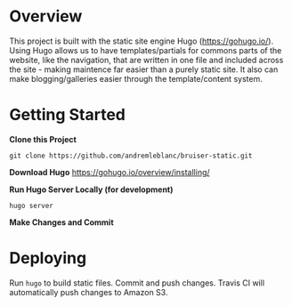 # Overview
This project is built with the static site engine Hugo (https://gohugo.io/). 
Using Hugo allows us to have templates/partials for commons parts of the website, like the navigation,
that are written in one file and included across the site - making maintence far easier than a purely
static site. It also can make blogging/galleries easier through the template/content system.

# Getting Started

**Clone this Project**
```
git clone https://github.com/andremleblanc/bruiser-static.git
```

**Download Hugo** 
https://gohugo.io/overview/installing/

**Run Hugo Server Locally (for development)**
```
hugo server
```

**Make Changes and Commit**

# Deploying 

Run `hugo` to build static files.
Commit and push changes.
Travis CI will automatically push changes to Amazon S3.
